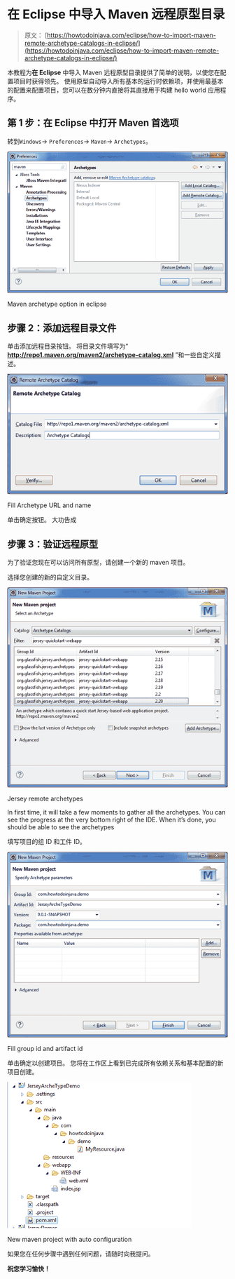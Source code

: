 # 在 Eclipse 中导入 Maven 远程原型目录

> 原文： [https://howtodoinjava.com/eclipse/how-to-import-maven-remote-archetype-catalogs-in-eclipse/](https://howtodoinjava.com/eclipse/how-to-import-maven-remote-archetype-catalogs-in-eclipse/)

本教程为**在 Eclipse** 中导入 Maven 远程原型目录提供了简单的说明，以使您在配置项目时获得领先。 使用原型自动导入所有基本的运行时依赖项，并使用最基本的配置来配置项目，您可以在数分钟内直接将其直接用于构建 hello world 应用程序。

## 第 1 步：在 Eclipse 中打开 Maven 首选项

转到`Windows`-> `Preferences`-> `Maven`-> `Archetypes`。

![Maven archetype option in eclipse](img/f6bb8f29d94607e9f3f62750d8db1bba.png)

Maven archetype option in eclipse



## 步骤 2：添加远程目录文件

单击添加远程目录按钮。 将目录文件填写为“ **http://repo1.maven.org/maven2/archetype-catalog.xml** ”和一些自定义描述。

![Fill Archetype URL and name](img/1ee642feec8b9dc289a6cc54598579da.png)

Fill Archetype URL and name



单击确定按钮。 大功告成

## 步骤 3：验证远程原型

为了验证您现在可以访问所有原型，请创建一个新的 maven 项目。

选择您创建的新的自定义目录。

![Jersey remote archetypesJersey remote archetypes](img/c8c860cd9e98cc00f265f92f72fb2bff.png)

Jersey remote archetypes



In first time, it will take a few moments to gather all the archetypes. You can see the progress at the very bottom right of the IDE. When it’s done, you should be able to see the archetypes

填写项目的组 ID 和工件 ID。

![Fill group id and artifact id](img/bec2a04490cf72638e5fb6da1c4e9e38.png)

Fill group id and artifact id



单击确定以创建项目。 您将在工作区上看到已完成所有依赖关系和基本配置的新项目创建。

![New maven project with auto configuration](img/165a75a528b3fdb5a0e73a711967ca08.png)

New maven project with auto configuration



如果您在任何步骤中遇到任何问题，请随时向我提问。

**祝您学习愉快！**